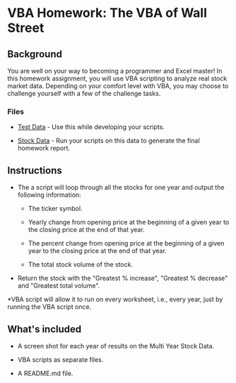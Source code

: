 # VBA Homework: The VBA of Wall Street

## Background

You are well on your way to becoming a programmer and Excel master! In this homework assignment, you will use VBA scripting to analyze real stock market data. Depending on your comfort level with VBA, you may choose to challenge yourself with a few of the challenge tasks.

### Files

* [Test Data](Resources/alphabetical_testing.xlsx) - Use this while developing your scripts.

* [Stock Data](Resources/Multiple_year_stock_data.xlsx) - Run your scripts on this data to generate the final homework report.


## Instructions

* The a script will loop through all the stocks for one year and output the following information:

  * The ticker symbol.

  * Yearly change from opening price at the beginning of a given year to the closing price at the end of that year.

  * The percent change from opening price at the beginning of a given year to the closing price at the end of that year.

  * The total stock volume of the stock.

* Return the stock with the "Greatest % increase", "Greatest % decrease" and "Greatest total volume". 

*VBA script will allow it to run on every worksheet, i.e., every year, just by running the VBA script once.

## What's included

  * A screen shot for each year of  results on the Multi Year Stock Data.

  * VBA scripts as separate files.

  * A README.md file.
